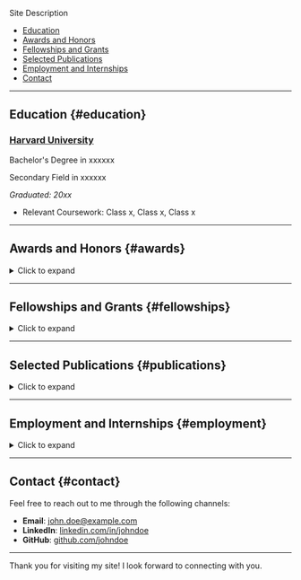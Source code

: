 Site Description

<nav>
  <ul>
    <li><a href="#education">Education</a></li>
    <li><a href="#awards">Awards and Honors</a></li>
    <li><a href="#fellowships">Fellowships and Grants</a></li>
    <li><a href="#publications">Selected Publications</a></li>
    <li><a href="#employment">Employment and Internships</a></li>
    <li><a href="#contact">Contact</a></li>
  </ul>
</nav>

---

## Education {#education}

### [Harvard University](https://college.harvard.edu)
Bachelor's Degree in xxxxxx

Secondary Field in xxxxxx

*Graduated: 20xx*

- Relevant Coursework: Class x, Class x, Class x

---

## Awards and Honors {#awards}

<details>
  <summary>Click to expand</summary>
  <p>
    This is the content that will be revealed when you click the summary above. You can include text, images, or other HTML elements here.
  </p>
</details>

---

## Fellowships and Grants {#fellowships}

<details>
  <summary>Click to expand</summary>
  <p>
    This is the content that will be revealed when you click the summary above. You can include text, images, or other HTML elements here.
  </p>
</details>

---

## Selected Publications {#publications}

<details>
  <summary>Click to expand</summary>
  <p>
    This is the content that will be revealed when you click the summary above. You can include text, images, or other HTML elements here.
  </p>
</details>

---

## Employment and Internships {#employment}

<details>
  <summary>Click to expand</summary>
  <p>
    This is the content that will be revealed when you click the summary above. You can include text, images, or other HTML elements here.
  </p>
</details>

---

## Contact {#contact}

Feel free to reach out to me through the following channels:

- **Email**: [john.doe@example.com](mailto:john.doe@example.com)
- **LinkedIn**: [linkedin.com/in/johndoe](https://www.linkedin.com/in/johndoe)
- **GitHub**: [github.com/johndoe](https://github.com/johndoe)

---

Thank you for visiting my site! I look forward to connecting with you.
